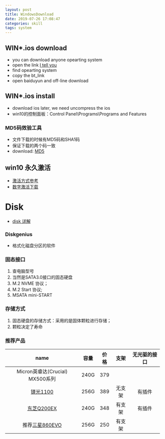 ```yaml
---
layout: post
title: WindowsDownload
date: 2019-07-26 17:08:47
categories: skill
tags: system 
---
```


## WIN*.ios download

- you can download anyone opearting system
- open the link [I tell you](https://msdn.itellyou.cn/)
- find opearting system
- copy the bt_link
- open baiduyun and off-line download

## WIN*.ios install

- download ios later, we need uncompress the ios
- win10的控制面板：Control Panel\Programs\Programs and Features  

### MD5码效验工具

- 文件下载的时候有MD5码和SHA1码
- 保证下载的两个码一致
- download: [MD5](http://rj.baidu.com/soft/detail/24944?from=aldfxq)

## win10 永久激活

+ [激活方式参考](https://jingyan.baidu.com/article/9113f81b4d49232b3314c75e.html)
+ [数字激活下载](https://www.lanzous.com/i31wlpc)

# Disk

- [disk 详解](https://zhuanlan.zhihu.com/p/37002709)

### Diskgenius

- 格式化磁盘分区的软件

### 固态接口

1. 查电脑型号
2. 当然是SATA3.0接口的固态硬盘
3. M.2 NVME 协议；
4. M.2 Start 协议;
5. MSATA mini-START

### 存储方式

1. 固态硬盘的存储方式：采用的是固体颗粒进行存储；
2. 颗粒决定了寿命

### 推荐产品

|                             name                             | 容量 | 价格 |  支架  | 无光驱的接口 |
| :----------------------------------------------------------: | :--: | :--: | :----: | :----------: |
|               Micron英睿达(Crucial) MX500系列                | 240G | 379  |        |              |
| [镁光1100](https://item.jd.com/31897090115.html#product-detail) | 256G | 389  | 无支架 |    有插件    |
|      [东芝Q200EX](https://item.jd.com/22140172401.html)      | 240G | 348  | 有支架 |    有插件    |
| 推荐[三星860EVO](https://item.jd.com/30982875754.html#crumb-wrap) | 256G | 250  | 有支架 |              |